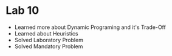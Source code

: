 # Lab 10

- Learned more about Dynamic Programing and it's Trade-Off
- Learned about Heuristics
- Solved Laboratory Problem
- Solved Mandatory Problem



